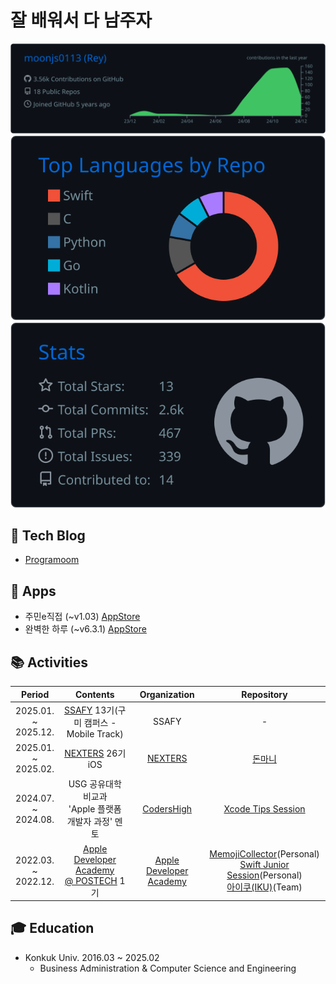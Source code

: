 # 잘 배워서 다 남주자

![](https://raw.githubusercontent.com/moonjs0113/moonjs0113/main/profile-summary-card-output/github_dark/0-profile-details.svg)
![](https://raw.githubusercontent.com/moonjs0113/moonjs0113/main/profile-summary-card-output/github_dark/1-repos-per-language.svg)
![](https://raw.githubusercontent.com/moonjs0113/moonjs0113/main/profile-summary-card-output/github_dark/3-stats.svg)

## 📄 Tech Blog
- [Programoom](https://littlemoom.tistory.com/)

## 📱 Apps
- 주민e직접 (~v1.03) [AppStore](https://apps.apple.com/kr/app/id1610485313)
- 완벽한 하루 (~v6.3.1) [AppStore](https://apps.apple.com/kr/app/id1525540474)

## 📚 Activities
| Period | Contents | Organization | Repository |
|:-:|:-:|:-:|:-:|
|2025.01. ~<br>2025.12.|[SSAFY](https://www.ssafy.com) 13기(구미 캠퍼스 - Mobile Track)|SSAFY| - |
|2025.01. ~<br>2025.02.|[NEXTERS](https://nexters.co.kr) 26기 iOS|[NEXTERS](https://github.com/Nexters)| [돈마니](https://github.com/Nexters/Donmani-iOS) |
|2024.07. ~<br>2024.08.|USG 공유대학 비교과<br>'Apple 플랫폼 개발자 과정' 멘토|[CodersHigh](https://github.com/ProjectInTheClass)|[Xcode Tips Session](https://github.com/moonjs0113/2024_Summer_XcodeTips)|
|2022.03. ~<br>2022.12.|[Apple Developer Academy<br>@ POSTECH](https://developeracademy.postech.ac.kr) 1기|[Apple Developer Academy](https://github.com/DeveloperAcademy-POSTECH)|[MemojiCollector](https://github.com/moonjs0113/MemojiCollector)(Personal)<br>[Swift Junior Session](https://github.com/moonjs0113/SwiftJuniorSession)(Personal)<br>[아이쿠(IKU)](https://github.com/moonjs0113/MacC-Team-IKU)(Team)|

## 🎓 Education
- Konkuk Univ. 2016.03 ~ 2025.02
  - Business Administration & Computer Science and Engineering
